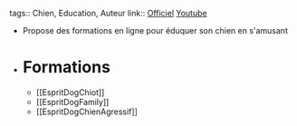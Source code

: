 tags:: Chien, Education, Auteur
link:: [Officiel](https://www.espritdog.com/) [Youtube](https://m.youtube.com/channel/UCobF55anw_mb6LK3W35lAdw)

- Propose des formations en ligne pour éduquer son chien en s'amusant
- # Formations
	- [[EspritDogChiot]]
	- [[EspritDogFamily]]
	- [[EspritDogChienAgressif]]